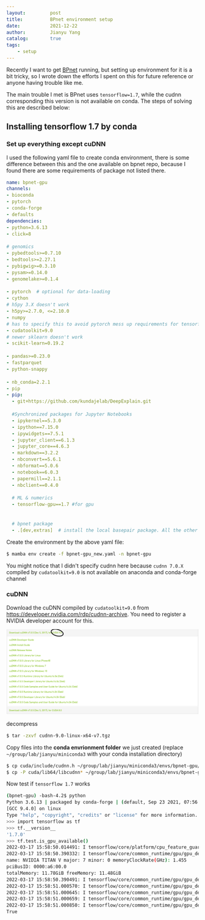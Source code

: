 ```yaml
---
layout:         post
title:          BPnet environment setup
date:           2021-12-22
author:         Jianyu Yang
catalog:        true
tags:
    - setup
---
```


Recently I want to get [BPnet](https://github.com/kundajelab/bpnet) running, but setting up environment for it is a bit tricky, so I wrote down the efforts I spent on this for future reference or anyone having trouble like me.

The main trouble I met is BPnet uses `tensorflow=1.7`, while the cudnn corresponding this version is not available on conda. The steps of solving this are described below:

## Installing tensorflow 1.7 by conda

### Set up everything except cuDNN

I used the following yaml file to create conda environment, there is some difference between this and the one available on bpnet repo, because I found there are some requirements of package not listed there.

```yaml
name: bpnet-gpu
channels:
- bioconda
- pytorch
- conda-forge
- defaults
dependencies:
- python=3.6.13
- click=8

# genomics
- pybedtools>=0.7.10
- bedtools>=2.27.1
- pybigwig>=0.3.10
- pysam>=0.14.0
- genomelake>=0.1.4

- pytorch  # optional for data-loading
- cython
# h5py 3.X doesn't work
- h5py>=2.7.0, <=2.10.0
- numpy
# has to specify this to avoid pytorch mess up requirements for tensorflow
- cudatoolkit=9.0
# newer sklearn doesn't work
- scikit-learn=0.19.2

- pandas>=0.23.0
- fastparquet
- python-snappy

- nb_conda=2.2.1
- pip
- pip:
  - git+https://github.com/kundajelab/DeepExplain.git

  #Synchronized packages for Jupyter Notebooks
  - ipykernel==5.3.0
  - ipython==7.15.0
  - ipywidgets==7.5.1
  - jupyter_client==6.1.3
  - jupyter_core==4.6.3
  - markdown==3.2.2
  - nbconvert==5.6.1
  - nbformat==5.0.6
  - notebook==6.0.3
  - papermill==2.1.1
  - nbclient==0.4.0

  # ML & numerics
  - tensorflow-gpu==1.7 #for gpu


  # bpnet package
  - .[dev,extras]  # install the local basepair package. All the other required pip packages are specified in the setup.py
```

Create the environment by the above yaml file:

```bash
$ mamba env create -f bpnet-gpu_new.yaml -n bpnet-gpu
```

You might notice that I didn't specify cudnn here because `cudnn 7.0.X` compiled by `cudatoolkit=9.0` is not available on anaconda and conda-forge channel

### cuDNN

Download the cuDNN compiled by `cudatoolkit=9.0` from https://developer.nvidia.com/rdp/cudnn-archive. You need to register a NVIDIA developer account for this.

![cuDNN 7.0.5](/assets/img/cudnn_version.png)

decompress

```bash
$ tar -zxvf cudnn-9.0-linux-x64-v7.tgz
```

Copy files into the **conda envrionment folder** we just created (replace `~/group/lab/jianyu/miniconda3` with your conda installation directory)

```bash
$ cp cuda/include/cudnn.h ~/group/lab/jianyu/miniconda3/envs/bpnet-gpu/include/
$ cp -P cuda/lib64/libcudnn* ~/group/lab/jianyu/miniconda3/envs/bpnet-gpu/lib/
```

Now test if `tensorflow 1.7` works

```bash
(bpnet-gpu) -bash-4.2$ python
Python 3.6.13 | packaged by conda-forge | (default, Sep 23 2021, 07:56:31) 
[GCC 9.4.0] on linux
Type "help", "copyright", "credits" or "license" for more information.
>>> import tensorflow as tf
>>> tf.__version__
'1.7.0'
>>> tf.test.is_gpu_available()
2022-03-17 15:58:50.014491: I tensorflow/core/platform/cpu_feature_guard.cc:140] Your CPU supports instructions that this TensorFlow binary was not compiled to use: AVX2 AVX512F FMA
2022-03-17 15:58:50.390332: I tensorflow/core/common_runtime/gpu/gpu_device.cc:1344] Found device 0 with properties: 
name: NVIDIA TITAN V major: 7 minor: 0 memoryClockRate(GHz): 1.455
pciBusID: 0000:a6:00.0
totalMemory: 11.78GiB freeMemory: 11.48GiB
2022-03-17 15:58:50.390491: I tensorflow/core/common_runtime/gpu/gpu_device.cc:1423] Adding visible gpu devices: 0
2022-03-17 15:58:51.000570: I tensorflow/core/common_runtime/gpu/gpu_device.cc:911] Device interconnect StreamExecutor with strength 1 edge matrix:
2022-03-17 15:58:51.000645: I tensorflow/core/common_runtime/gpu/gpu_device.cc:917]      0 
2022-03-17 15:58:51.000659: I tensorflow/core/common_runtime/gpu/gpu_device.cc:930] 0:   N 
2022-03-17 15:58:51.000850: I tensorflow/core/common_runtime/gpu/gpu_device.cc:1041] Created TensorFlow device (/device:GPU:0 with 11103 MB memory) -> physical GPU (device: 0, name: NVIDIA TITAN V, pci bus id: 0000:a6:00.0, compute capability: 7.0)
True
```